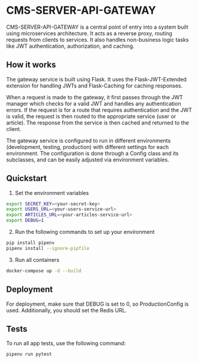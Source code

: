 # CMS-SERVER-API-GATEWAY

CMS-SERVER-API-GATEWAY is a central point of entry into a system built using microservices architecture. It acts as a reverse proxy, routing requests from clients to services. It also handles non-business logic tasks like JWT authentication, authorization, and caching.

## How it works

The gateway service is built using Flask. It uses the Flask-JWT-Extended extension for handling JWTs and Flask-Caching for caching responses.

When a request is made to the gateway, it first passes through the JWT manager which checks for a valid JWT and handles any authentication errors. If the request is for a route that requires authentication and the JWT is valid, the request is then routed to the appropriate service (user or article). The response from the service is then cached and returned to the client.

The gateway service is configured to run in different environments (development, testing, production) with different settings for each environment. The configuration is done through a Config class and its subclasses, and can be easily adjusted via environment variables.

## Quickstart

1. Set the environment variables

```bash
export SECRET_KEY=<your-secret-key>
export USERS_URL=<your-users-service-url>
export ARTICLES_URL=<your-articles-service-url>
export DEBUG=1
```
2. Run the following commands to set up your environment

```bash
pip install pipenv
pipenv install --ignore-pipfile 
```

3. Run all containers
```bash
docker-compose up -d --build
```

## Deployment
For deployment, make sure that DEBUG is set to 0, so ProductionConfig is used. Additionally, you should set the Redis URL.

## Tests
To run all app tests, use the following command:
```bash
pipenv run pytest
```
